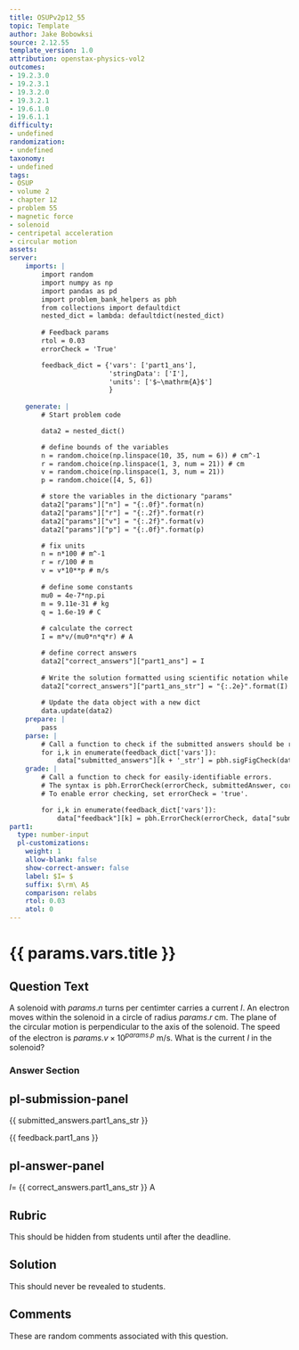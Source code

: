 ```yaml
---
title: OSUPv2p12_55
topic: Template
author: Jake Bobowksi
source: 2.12.55
template_version: 1.0
attribution: openstax-physics-vol2
outcomes:
- 19.2.3.0
- 19.2.3.1
- 19.3.2.0
- 19.3.2.1
- 19.6.1.0
- 19.6.1.1
difficulty:
- undefined
randomization:
- undefined
taxonomy:
- undefined
tags:
- OSUP
- volume 2
- chapter 12
- problem 55
- magnetic force
- solenoid
- centripetal acceleration
- circular motion
assets:
server: 
    imports: |
        import random
        import numpy as np
        import pandas as pd
        import problem_bank_helpers as pbh
        from collections import defaultdict
        nested_dict = lambda: defaultdict(nested_dict)
        
        # Feedback params
        rtol = 0.03
        errorCheck = 'True'

        feedback_dict = {'vars': ['part1_ans'],
                         'stringData': ['I'],
                         'units': ['$~\mathrm{A}$']
                         }
        
    generate: |
        # Start problem code

        data2 = nested_dict()

        # define bounds of the variables
        n = random.choice(np.linspace(10, 35, num = 6)) # cm^-1
        r = random.choice(np.linspace(1, 3, num = 21)) # cm
        v = random.choice(np.linspace(1, 3, num = 21))
        p = random.choice([4, 5, 6])

        # store the variables in the dictionary "params"
        data2["params"]["n"] = "{:.0f}".format(n)
        data2["params"]["r"] = "{:.2f}".format(r)
        data2["params"]["v"] = "{:.2f}".format(v)
        data2["params"]["p"] = "{:.0f}".format(p)

        # fix units
        n = n*100 # m^-1
        r = r/100 # m
        v = v*10**p # m/s
        
        # define some constants
        mu0 = 4e-7*np.pi
        m = 9.11e-31 # kg
        q = 1.6e-19 # C
        
        # calculate the correct
        I = m*v/(mu0*n*q*r) # A

        # define correct answers
        data2["correct_answers"]["part1_ans"] = I
        
        # Write the solution formatted using scientific notation while keeping 3 sig figs.
        data2["correct_answers"]["part1_ans_str"] = "{:.2e}".format(I)
        
        # Update the data object with a new dict
        data.update(data2)
    prepare: |
        pass
    parse: |
        # Call a function to check if the submitted answers should be re-expressed using scientific notation.
        for i,k in enumerate(feedback_dict['vars']):
            data["submitted_answers"][k + '_str'] = pbh.sigFigCheck(data["submitted_answers"][k], feedback_dict['stringData'][i], feedback_dict['units'][i])
    grade: |
        # Call a function to check for easily-identifiable errors.
        # The syntax is pbh.ErrorCheck(errorCheck, submittedAnswer, correctAnswer, LaTeXsyntax, relativeTolerance)
        # To enable error checking, set errorCheck = 'true'.

        for i,k in enumerate(feedback_dict['vars']):
            data["feedback"][k] = pbh.ErrorCheck(errorCheck, data["submitted_answers"][k], data["correct_answers"][k], feedback_dict['stringData'][i], rtol)
part1:
  type: number-input
  pl-customizations:
    weight: 1
    allow-blank: false
    show-correct-answer: false
    label: $I= $
    suffix: $\rm\ A$
    comparison: relabs
    rtol: 0.03
    atol: 0
---
```

# {{ params.vars.title }}

## Question Text

A solenoid with ${{ params.n }}$ turns per centimter carries a current $I$. An electron moves within the solenoid in a circle of radius ${{ params.r}}\textrm{ cm}$.
The plane of the circular motion is perpendicular to the axis of the solenoid.  The speed of the electron is ${{ params.v }}\times 10^{ {{ params.p }} }\textrm{ m/s}$.
What is the current $I$ in the solenoid?

### Answer Section

## pl-submission-panel

{{ submitted_answers.part1_ans_str }}

{{ feedback.part1_ans }}

## pl-answer-panel

$I=$ {{ correct_answers.part1_ans_str }} $\textrm{ A}$

## Rubric

This should be hidden from students until after the deadline.

## Solution

This should never be revealed to students.

## Comments

These are random comments associated with this question.
